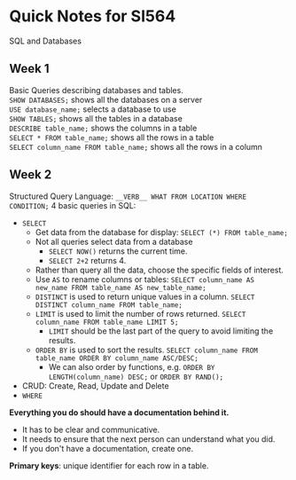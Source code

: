 # Quick Notes for SI564
SQL and Databases  

## Week 1
Basic Queries describing databases and tables.  
`SHOW DATABASES;` shows all the databases on a server  
`USE database_name;` selects a database to use  
`SHOW TABLES;` shows all the tables in a database  
`DESCRIBE table_name;` shows the columns in a table  
`SELECT * FROM table_name;` shows all the rows in a table  
`SELECT column_name FROM table_name;` shows all the rows in a column

## Week 2
Structured Query Language: `__VERB__ WHAT FROM LOCATION WHERE CONDITION;`
4 basic queries in SQL:
- `SELECT`
  - Get data from the database for display: `SELECT (*) FROM table_name;`
  - Not all queries select data from a database
    - `SELECT NOW()` returns the current time.
    - `SELECT 2+2` returns 4.
  - Rather than query all the data, choose the specific fields of interest.
  - Use `AS` to rename columns or tables: `SELECT column_name AS new_name FROM table_name AS new_table_name;`
  - `DISTINCT` is used to return unique values in a column. `SELECT DISTINCT column_name FROM table_name;`
  - `LIMIT` is used to limit the number of rows returned. `SELECT column_name FROM table_name LIMIT 5;`
      - `LIMIT` should be the last part of the query to avoid limiting the results.
  - `ORDER BY` is used to sort the results. `SELECT column_name FROM table_name ORDER BY column_name ASC/DESC;`
    - We can also order by functions, e.g. `ORDER BY LENGTH(column_name) DESC;` or `ORDER BY RAND();`
- CRUD: Create, Read, Update and Delete
- `WHERE` 

**Everything you do should have a documentation behind it.**
- It has to be clear and communicative.
- It needs to ensure that the next person can understand what you did.
- If you don't have a documentation, create one.

**Primary keys**: unique identifier for each row in a table.
